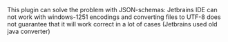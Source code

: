 
This plugin can solve the problem with JSON-schemas: Jetbrains IDE can not work with windows-1251 encodings and converting files to UTF-8 does not guarantee that it will work correct in a lot of cases (Jetbrains used old java converter)
